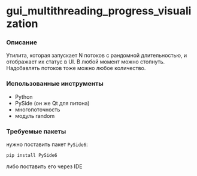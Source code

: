 # gui_multithreading_progress_visualization

### Описание
Утилита, которая запускает N потоков с рандомной длительностью, и отображает их статус в UI. В любой момент можно стопнуть. Надобавлять потоков тоже можно любое количество.

### Использованные инструменты
- Python
- PySide (он же Qt для питона)
- многопоточность
- модуль random


### Требуемые пакеты
нужно поставить пакет `PySide6`:
```
pip install PySide6
```

либо поставить его через IDE
